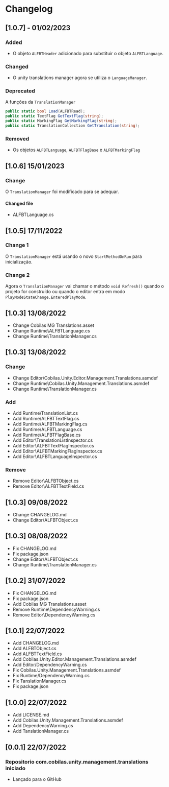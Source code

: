 # Changelog
## [1.0.7] - 01/02/2023
### Added
- O objeto `ALFBTHeader` adicionado para substituir o objeto `ALFBTLanguage`.
### Changed
- O unity translations manager agora se utiliza o `LanguageManager`.
### Deprecated
A funções da `TranslationManager`
````c#
public static bool Load(ALFBTRead);
public static TextFlag GetTextFlag(string);
public static MarkingFlag GetMarkingFlag(string);
public static TranslationCollection GetTranslation(string);
````
### Removed
- Os objetos `ALFBTLanguage`, `ALFBTFlagBase` e `ALFBTMarkingFlag`
## [1.0.6] 15/01/2023
### Change
O `TranslationManager` foi modificado para se adequar.
#### Changed file
- ALFBTLanguage.cs
## [1.0.5] 17/11/2022
### Change 1
O `TranslationManager` está usando o novo `StartMethodOnRun` para inicialização.
### Change 2
Agora o `TranslationManager` vai chamar o método `void Refresh()` quando o </br>
projeto for construído ou quando o editor entra em modo `PlayModeStateChange.EnteredPlayMode`.
## [1.0.3] 13/08/2022
- Change Cobilas MG Translations.asset
- Change Runtime\ALFBTLanguage.cs
- Change Runtime\TranslationManager.cs
## [1.0.3] 13/08/2022
### Change
- Change Editor\Cobilas.Unity.Editor.Management.Translations.asmdef
- Change Runtime\Cobilas.Unity.Management.Translations.asmdef
- Change Runtime\TranslationManager.cs
### Add
- Add Runtime\TranslationList.cs
- Add Runtime\ALFBTTextFlag.cs
- Add Runtime\ALFBTMarkingFlag.cs
- Add Runtime\ALFBTLanguage.cs
- Add Runtime\ALFBTFlagBase.cs
- Add Editor\TranslationListInspector.cs
- Add Editor\ALFBTTextFlagInspector.cs
- Add Editor\ALFBTMarkingFlagInspector.cs
- Add Editor\ALFBTLanguageInspector.cs
### Remove
- Remove Editor\ALFBTObject.cs
- Remove Editor\ALFBTTextField.cs
## [1.0.3] 09/08/2022
- Change CHANGELOG.md
- Change Editor\ALFBTObject.cs
## [1.0.3] 08/08/2022
- Fix CHANGELOG.md
- Fix package.json
- Change Editor\ALFBTObject.cs
- Change Runtime\TranslationManager.cs
## [1.0.2] 31/07/2022
- Fix CHANGELOG.md
- Fix package.json
- Add Cobilas MG Translations.asset
- Remove Runtime\DependencyWarning.cs
- Remove Editor\DependencyWarning.cs
## [1.0.1] 22/07/2022
- Add CHANGELOG.md
- Add ALFBTObject.cs
- Add ALFBTTextField.cs
- Add Cobilas.Unity.Editor.Management.Translations.asmdef
- Add Editor/DependencyWarning.cs
- Fix Cobilas.Unity.Management.Translations.asmdef
- Fix Runtime/DependencyWarning.cs
- Fix TanslationManager.cs
- Fix package.json
## [1.0.0] 22/07/2022
- Add LICENSE.md
- Add Cobilas.Unity.Management.Translations.asmdef
- Add DependencyWarning.cs
- Add TanslationManager.cs
## [0.0.1] 22/07/2022
### Repositorio com.cobilas.unity.management.translations iniciado
- Lançado para o GitHub